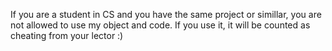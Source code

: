 If you are a student in CS and you have the same project or simillar, you are not allowed to use my object and code. If you use it, it will be counted as cheating from your lector :)
